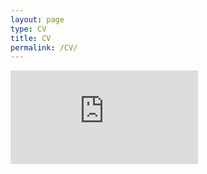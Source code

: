 ```yaml
---
layout: page
type: CV
title: CV
permalink: /CV/
---
```



<embed src="https://github.com/moslur/moslur.github.io/blob/master/assets/water_use_paper_draft.pdf" type="application/pdf"/>
